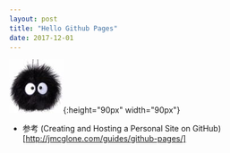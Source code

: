 ```yaml
---
layout: post
title: "Hello Github Pages"
date: 2017-12-01
---
```

![2_b](/image/2_b.jpg){:height="90px" width="90px"}


* 参考 (Creating and Hosting a Personal Site on GitHub)[http://jmcglone.com/guides/github-pages/]
